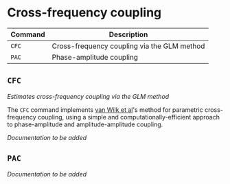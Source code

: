 # Cross-frequency coupling

| Command | Description |
| ----- | ----- | 
| `CFC` | Cross-frequency coupling via the GLM method |
| `PAC` | Phase-amplitude coupling |


## `CFC`

_Estimates cross-frequency coupling via the GLM method_

The `CFC` command implements 
[van Wilk et al](https://www.ncbi.nlm.nih.gov//pubmed/25677405)'s method
for parametric cross-frequency coupling, using a simple and
computationally-efficient approach to phase-amplitude and
amplitude-amplitude coupling.

_Documentation to be added_


## `PAC`

_Documentation to be added_





